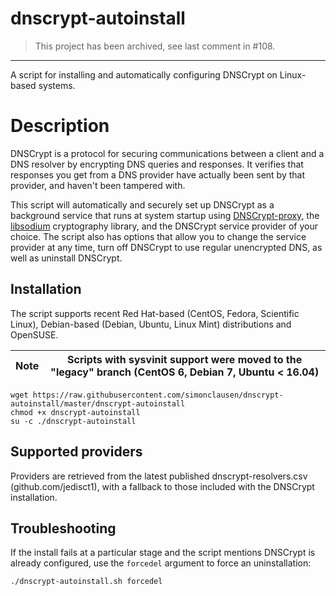 dnscrypt-autoinstall
====================

> This project has been archived, see last comment in #108.

---

A script for installing and automatically configuring DNSCrypt on Linux-based systems.

# Description

DNSCrypt is a protocol for securing communications between a client and a DNS resolver by encrypting DNS queries and responses. It verifies that responses you get from a DNS provider have actually been sent by that provider, and haven't been tampered with.

This script will automatically and securely set up DNSCrypt as a background service that runs at system startup using [DNSCrypt-proxy](https://github.com/jedisct1/dnscrypt-proxy/), the [libsodium](https://github.com/jedisct1/libsodium) cryptography library, and the DNSCrypt service provider of your choice. The script also has options that allow you to change the service provider at any time, turn off DNSCrypt to use regular unencrypted DNS, as well as uninstall DNSCrypt.

## Installation

The script supports recent Red Hat-based (CentOS, Fedora, Scientific Linux), Debian-based (Debian, Ubuntu, Linux Mint) distributions and OpenSUSE.

| Note | Scripts with sysvinit support were moved to the "legacy" branch (CentOS 6, Debian 7, Ubuntu < 16.04) |
| --- | --- |

```
wget https://raw.githubusercontent.com/simonclausen/dnscrypt-autoinstall/master/dnscrypt-autoinstall
chmod +x dnscrypt-autoinstall
su -c ./dnscrypt-autoinstall
```

## Supported providers

Providers are retrieved from the latest published dnscrypt-resolvers.csv (github.com/jedisct1),
with a fallback to those included with the DNSCrypt installation.

## Troubleshooting

If the install fails at a particular stage and the script mentions DNSCrypt is already configured, use the `forcedel` argument to force an uninstallation:

```
./dnscrypt-autoinstall.sh forcedel
```
